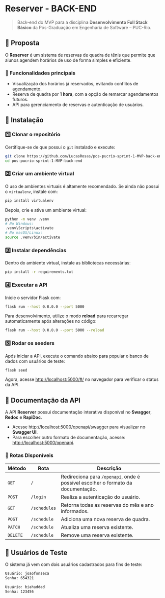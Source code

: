 # Reserver - BACK-END

> Back-end do MVP para a disciplina **Desenvolvimento Full Stack Básico** da Pós-Graduação em Engenharia de Software – PUC-Rio.

## 📌 Proposta

O **Reserver** é um sistema de reservas de quadra de tênis que permite que alunos agendem horários de uso de forma simples e eficiente.

### 🎾 Funcionalidades principais

- Visualização dos horários já reservados, evitando conflitos de agendamento.
- Reserva de quadra por **1 hora**, com a opção de remarcar agendamentos futuros.
- API para gerenciamento de reservas e autenticação de usuários.

## 🚀 Instalação

### 1️⃣ Clonar o repositório

Certifique-se de que possui o `git` instalado e execute:

```sh
git clone https://github.com/LucasRosas/pos-pucrio-sprint-1-MVP-back-end.git
cd pos-pucrio-sprint-1-MVP-back-end
```

### 2️⃣ Criar um ambiente virtual

O uso de ambientes virtuais é altamente recomendado. Se ainda não possui o `virtualenv`, instale com:

```sh
pip install virtualenv
```

Depois, crie e ative um ambiente virtual:

```sh
python -m venv .venv
# No Windows:
.venv\Scripts\activate
# No macOS/Linux:
source .venv/bin/activate
```

### 3️⃣ Instalar dependências

Dentro do ambiente virtual, instale as bibliotecas necessárias:

```sh
pip install -r requirements.txt
```

### 4️⃣ Executar a API

Inicie o servidor Flask com:

```sh
flask run --host 0.0.0.0 --port 5000
```

Para desenvolvimento, utilize o modo **reload** para recarregar automaticamente após alterações no código:

```sh
flask run --host 0.0.0.0 --port 5000 --reload
```

### 5️⃣ Rodar os seeders

Após iniciar a API, execute o comando abaixo para popular o banco de dados com usuários de teste:

```sh
flask seed
```

Agora, acesse [http://localhost:5000/#/](http://localhost:5000/#/) no navegador para verificar o status da API.

## 📄 Documentação da API

A API **Reserver** possui documentação interativa disponível no **Swagger**, **Redoc** e **RapiDoc**.

- Acesse [http://localhost:5000/openapi/swagger](http://localhost:5000/openapi/swagger) para visualizar no **Swagger UI**.
- Para escolher outro formato de documentação, acesse: [http://localhost:5000/openapi](http://localhost:5000/openapi).

### 🔀 Rotas Disponíveis

| Método   | Rota         | Descrição                                                                        |
| -------- | ------------ | -------------------------------------------------------------------------------- |
| `GET`    | `/`          | Redireciona para `/openapi`, onde é possível escolher o formato da documentação. |
| `POST`   | `/login`     | Realiza a autenticação do usuário.                                               |
| `GET`    | `/schedules` | Retorna todas as reservas do mês e ano informados.                               |
| `POST`   | `/schedule`  | Adiciona uma nova reserva de quadra.                                             |
| `PATCH`  | `/schedule`  | Atualiza uma reserva existente.                                                  |
| `DELETE` | `/schedule`  | Remove uma reserva existente.                                                    |

## 🔑 Usuários de Teste

O sistema já vem com dois usuários cadastrados para fins de teste:

```sh
Usuário: joaofonseca
Senha: 654321
```

```sh
Usuário: biahaddad
Senha: 123456
```

